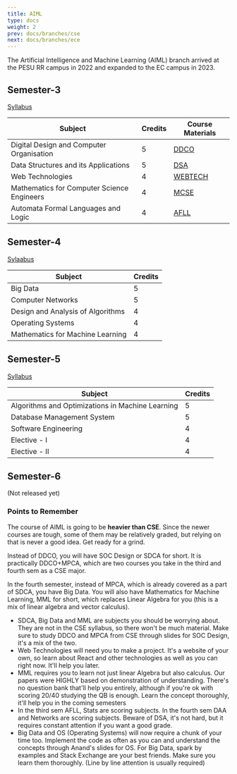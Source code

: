 ```yaml
---
title: AIML
type: docs
weight: 2
prev: docs/branches/cse
next: docs/branches/ece
---
```


The Artificial Intelligence and Machine Learning (AIML) branch arrived at the PESU RR campus in 2022 and expanded to the EC campus in 2023. 

## Semester-3

[Syllabus](https://drive.google.com/file/d/16bDXG7EPgNIcYDCgzERTXC-MXAGjV0P8/view?usp=sharing)

| Subject | Credits | Course Materials |
|---|---|---|
| Digital Design and Computer Organisation | 5 | [DDCO](https://drive.google.com/drive/folders/16IirOIrY70LZGR5kD3kjl2n4DkSjVJo2) |
| Data Structures and its Applications | 5 | [DSA](https://drive.google.com/drive/folders/1zZc68aZaJk_Et6l09qtTvBljy6NDxvki) | 
| Web Technologies | 4 | [WEBTECH](https://drive.google.com/drive/folders/1nCyyxWgRS2V2At2601DG-JtXVRwjJxit) |
| Mathematics for Computer Science Engineers | 4 | [MCSE](https://drive.google.com/drive/folders/1xzu7O38cOlT69EhGAgLoHAFNgQe-lC_H) |
| Automata Formal Languages and Logic | 4 | [AFLL](https://drive.google.com/drive/folders/1vDp8K1rRajiMIsE84XhzGQf0kXhmr0Ty) |


## Semester-4

[Sylaabus](https://drive.google.com/file/d/13JQqEjy3_rW8Aq0fK42EMHTPEOi6Jyt2/view?usp=sharing)

| Subject | Credits |
|---|---|
| Big Data | 5 |
| Computer Networks | 5 |
| Design and Analysis of Algorithms | 4 |
| Operating Systems | 4 |
| Mathematics for Machine Learning | 4 |

## Semester-5

[Syllabus](https://drive.google.com/file/d/1i_x0Sme4QdlEG-Gy9BZW2Ark3lmXrs5l/view?usp=sharing)

| Subject | Credits |
|---|---|
| Algorithms and Optimizations in Machine Learning | 5 |
| Database Management System | 5 |
| Software Engineering | 4 |
| Elective - I | 4 |
| Elective - II | 4 |


## Semester-6

(Not released yet)


### Points to Remember 

The course of AIML is going to be **heavier than CSE**. Since the newer courses are tough, some of them may be relatively graded, but relying on that is never a good idea. Get ready for a grind.

Instead of DDCO, you will have SOC Design or SDCA for short. It is practically DDCO+MPCA, which are two courses you take in the third and fourth sem as a CSE major.

In the fourth semester, instead of MPCA, which is already covered as a part of SDCA, you have Big Data. You will also have Mathematics for Machine Learning, MML for short, which replaces Linear Algebra for you (this is a mix of linear algebra and vector calculus).

* SDCA, Big Data and MML are subjects you should be worrying about. They are not in the CSE syllabus, so there won't be much material. Make sure to study DDCO and MPCA from CSE through slides for SOC Design, it's a mix of the two.
* Web Technologies will need you to make a project. It's a website of your own, so learn about React and other technologies as well as you can right now. It'll help you later.
* MML requires you to learn not just linear Algebra but also calculus. Our papers were HIGHLY based on demonstration of understanding. There's no question bank that'll help you entirely, although if you're ok with scoring 20/40 studying the QB is enough. Learn the concept thoroughly, it'll help you in the coming semesters 
* In the third sem AFLL, Stats are scoring subjects. In the fourth sem DAA and Networks are scoring subjects. Beware of DSA, it's not hard, but it requires constant attention if you want a good grade.
* Big Data and OS (Operating Systems) will now require a chunk of your time too. Implement the code as often as you can and understand the concepts through Anand's slides for OS. For Big Data, spark by examples and Stack Exchange are your best friends. Make sure you learn them thoroughly. (Line by line attention is usually required)




